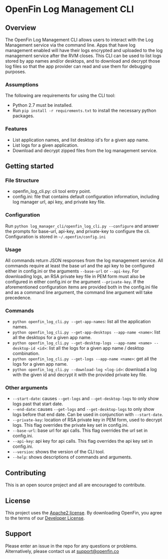 # OpenFin Log Management CLI

## Overview

The OpenFin Log Management CLI allows users to interact with the Log Management service via the command line. Apps that have log management enabled will have their logs encrypted and uploaded to the log management service after the RVM closes. This CLI can be used to list logs stored by app names and/or desktops, and to download and decrypt those log files so that the app provider can read and use them for debugging purposes.

### Assumptions

The following are requirements for using the CLI tool:

- Python 2.7 must be installed.
- Run `pip install -r requirements.txt` to install the necessary python packages.

### Features

- List application names, and list desktop id's for a given app name.
- List logs for a given application.
- Download and decrypt zipped files from the log management service.

## Getting started

### File Structure

- openfin_log_cli.py: cli tool entry point.
- config.ini: file that contains default configuration information, including log manager url, api key, and private key file.

### Configuration

Run `python log_manager_cli/openfin_log_cli.py --configure` and answer the prompts for base-url, api-key, and private-key to configure the cli. Configuration is stored in `~/.openfin/config.ini`

### Usage

All commands return JSON responses from the log management service.
All commands require at least the base url and the api key to be configured either in config.ini or the arguments `--base-url` or `--api-key`. For downloading logs, an RSA private key file in PEM form must also be configured in either config.ini or the argument `--private-key`.
If the aforementioned configuration items are provided both in the config.ini file and as a command line argument, the command line argument will take precedence.

### Commands

- `python openfin_log_cli.py --get-app-names`: list all the application names.
- `python openfin_log_cli.py --get-app-desktops --app-name <name>`: list all the desktops for a given app name.
- `python openfin_log_cli.py --get-desktop-logs --app-name <name> --desktop-id <id>`: list all the logs for a given app name / desktop combination.
- `python openfin_log_cli.py --get-logs --app-name <name>`: get all the logs for a given app name.
- `python openfin_log_cli.py --download-log <log-id>`: download a log with the given id and decrypt it with the provided private key file.

### Other arguments

- `--start-date`: causes `--get-logs` and `--get-desktop-logs` to only show logs past that start date.
- `--end-date`: causes `--get-logs` and `--get-desktop-logs` to only show logs before that end date. Can be used in conjunction with `--start-date`.
- `--private-key`: location of RSA private key in PEM form, used to decrypt logs. This flag overrides the private key set in config.ini.
- `--base-url`: base url for api calls. This flag overrides the url set in config.ini.
- `--api-key`: api key for api calls. This flag overrides the api key set in config.ini.
- `--version`: shows the version of the CLI tool.
- `--help`: shows descriptions of commands and arguments.

## Contributing

This is an open source project and all are encouraged to contribute.

## License

This project uses the [Apache2 license](https://www.apache.org/licenses/LICENSE-2.0).
By downloading OpenFin, you agree to the terms of our [Developer License](https://openfin.co/developer-agreement/).

## Support

Please enter an issue in the repo for any questions or problems. Alternatively, please contact us at support@openfin.co
